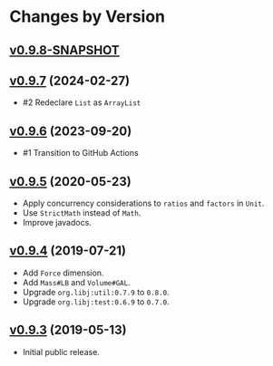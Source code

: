 # Changes by Version

## [v0.9.8-SNAPSHOT](https://github.com/libj/util/compare/4af0e2513be47cceaf0e779acc23152daa19fe82..HEAD)

## [v0.9.7](https://github.com/libj/util/compare/3b9704d9ffd8dc7abef7bf1efe18c6120ff49937..4af0e2513be47cceaf0e779acc23152daa19fe82) (2024-02-27)
* #2 Redeclare `List` as `ArrayList`

## [v0.9.6](https://github.com/openjax/measure/compare/cf160cc4911f5a60c36e3da6ec1d7fdc9f71a4b8..3b9704d9ffd8dc7abef7bf1efe18c6120ff49937) (2023-09-20)
* #1 Transition to GitHub Actions

## [v0.9.5](https://github.com/openjax/measure/compare/df26843f438bdc9a45b63af632abd5f1a0cc07f6..cf160cc4911f5a60c36e3da6ec1d7fdc9f71a4b8) (2020-05-23)
* Apply concurrency considerations to `ratios` and `factors` in `Unit`.
* Use `StrictMath` instead of `Math`.
* Improve javadocs.

## [v0.9.4](https://github.com/openjax/measure/compare/bdfc56c540e6c85393e5d1c5a31ca31a4afaca78..df26843f438bdc9a45b63af632abd5f1a0cc07f6) (2019-07-21)
* Add `Force` dimension.
* Add `Mass#LB` and `Volume#GAL`.
* Upgrade `org.libj:util:0.7.9` to `0.8.0`.
* Upgrade `org.libj:test:0.6.9` to `0.7.0`.

## [v0.9.3](https://github.com/entinae/pom/compare/7473c09b6300145e528125d1fc8f33fbb3726f33..bdfc56c540e6c85393e5d1c5a31ca31a4afaca78) (2019-05-13)
* Initial public release.